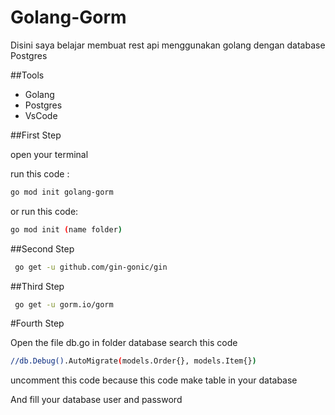 # Golang-Gorm
Disini saya belajar membuat rest api menggunakan golang dengan database Postgres

##Tools
- Golang
- Postgres
- VsCode

##First Step

open your terminal

run this code :
```sh
go mod init golang-gorm
```

or run this code:

```sh
go mod init (name folder)
```

##Second Step

```sh
 go get -u github.com/gin-gonic/gin
```

##Third Step
```sh
 go get -u gorm.io/gorm
```

#Fourth Step

Open the file db.go in folder database
search this code

```sh
//db.Debug().AutoMigrate(models.Order{}, models.Item{})
```
uncomment this code because this code make table in your database

And fill your database user and password


